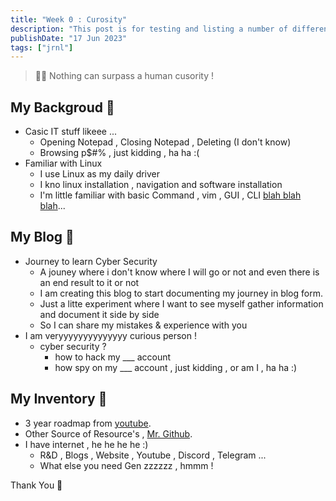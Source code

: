 ```yaml
---
title: "Week 0 : Curosity"
description: "This post is for testing and listing a number of different markdown elements"
publishDate: "17 Jun 2023"
tags: ["jrnl"]
---
```


> 😶‍🌫️ Nothing can surpass a human cusority !

## My Backgroud 🤫
- Casic IT stuff likeee ... 
  + Opening Notepad , Closing Notepad , Deleting (I don't know)
  + Browsing p$#% , just kidding , ha ha :(
- Familiar with Linux
  + I use Linux as my daily driver
  + I kno linux installation , navigation and software installation 
  - I'm little familiar with basic Command , vim , GUI , CLI [blah blah blah](https://youtu.be/uGS6BdmUU1c)...
  
## My Blog 🤔
- Journey to learn Cyber Security
  + A jouney where i don't know where I will go or not and even there is an end result to it or not
  + I am creating this blog to start documenting my journey in blog form.
  + Just a litte experiment where I want to see myself gather information and document it side by side
  + So I can share my mistakes & experience with you
- I am veryyyyyyyyyyyyyy curious person !
  + cyber security ?
    * how to hack my ___ account 
    * how spy on my ___ account , just kidding , or am I , ha ha :)


## My Inventory 🫡
- 3 year roadmap from [youtube](https://youtu.be/oI9aaBpJvoA).
- Other Source of Resource's , [Mr. Github](https://github.com/Cyber-Junk/OSCP-Preparation-Guide/blob/main/RESORCES.md).
- I have internet , he he he he :)
  + R&D , Blogs , Website , Youtube , Discord , Telegram ...
  + What else you need Gen zzzzzz , hmmm !


Thank You 💚